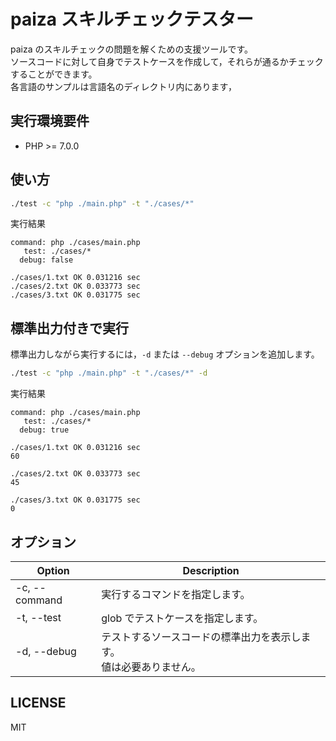 # paiza スキルチェックテスター

paiza のスキルチェックの問題を解くための支援ツールです。  
ソースコードに対して自身でテストケースを作成して，それらが通るかチェックすることができます。  
各言語のサンプルは言語名のディレクトリ内にあります，

## 実行環境要件

- PHP >= 7.0.0

## 使い方

```sh
./test -c "php ./main.php" -t "./cases/*"
```

実行結果

```
command: php ./cases/main.php
   test: ./cases/*
  debug: false

./cases/1.txt OK 0.031216 sec
./cases/2.txt OK 0.033773 sec
./cases/3.txt OK 0.031775 sec
```

## 標準出力付きで実行

標準出力しながら実行するには，`-d` または `--debug` オプションを追加します。

```sh
./test -c "php ./main.php" -t "./cases/*" -d
```

実行結果

```
command: php ./cases/main.php
   test: ./cases/*
  debug: true

./cases/1.txt OK 0.031216 sec
60

./cases/2.txt OK 0.033773 sec
45

./cases/3.txt OK 0.031775 sec
0
```

## オプション

| Option        | Description                                                            |
| ------------- | ---------------------------------------------------------------------- |
| -c, --command | 実行するコマンドを指定します。                                         |
| -t, --test    | glob でテストケースを指定します。                                      |
| -d, --debug   | テストするソースコードの標準出力を表示します。<br>値は必要ありません。 |

## LICENSE

MIT
